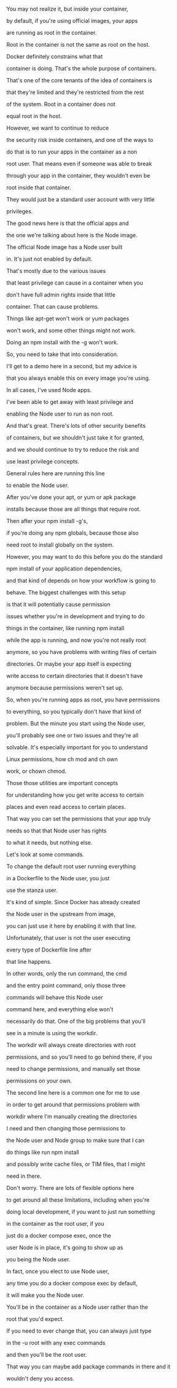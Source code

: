 You may not realize it, but inside your container,

by default, if you're using official images, your apps

are running as root in the container.

Root in the container is not the same as root on the host.

Docker definitely constrains what that

container is doing. That's the whole purpose of containers.

That's one of the core tenants of the idea of containers is

that they're limited and they're restricted from the rest

of the system. Root in a container does not

equal root in the host.

However, we want to continue to reduce

the security risk inside containers, and one of the ways to

do that is to run your apps in the container as a non

root user. That means even if someone was able to break

through your app in the container, they wouldn't even be

root inside that container.

They would just be a standard user account with very little

privileges.

The good news here is that the official apps and

the one we're talking about here is the Node image.

The official Node image has a Node user built

in. It's just not enabled by default.

That's mostly due to the various issues

that least privilege can cause in a container when you

don't have full admin rights inside that little

container. That can cause problems.

Things like apt-get won't work or yum packages

won't work, and some other things might not work.

Doing an npm install with the -g won't work.

So, you need to take that into consideration.

I'll get to a demo here in a second, but my advice is

that you always enable this on every image you're using.

In all cases, I've used Node apps.

I've been able to get away with least privilege and

enabling the Node user to run as non root.

And that's great. There's lots of other security benefits

of containers, but we shouldn't just take it for granted,

and we should continue to try to reduce the risk and

use least privilege concepts.

General rules here are running this line

to enable the Node user.

After you've done your apt, or yum or apk package

installs because those are all things that require root.

Then after your npm install -g's,

if you're doing any npm globals, because those also

need root to install globally on the system.

However, you may want to do this before you do the standard

npm install of your application dependencies,

and that kind of depends on how your workflow is going to

behave. The biggest challenges with this setup

is that it will potentially cause permission

issues whether you're in development and trying to do

things in the container, like running npm install

while the app is running, and now you're not really root

anymore, so you have problems with writing files of certain

directories. Or maybe your app itself is expecting

write access to certain directories that it doesn't have

anymore because permissions weren't set up.

So, when you're running apps as root, you have permissions

to everything, so you typically don't have that kind of

problem. But the minute you start using the Node user,

you'll probably see one or two issues and they're all

solvable. It's especially important for you to understand

Linux permissions, how ch mod and ch own

work, or chown chmod.

Those those utilities are important concepts

for understanding how you get write access to certain

places and even read access to certain places.

That way you can set the permissions that your app truly

needs so that that Node user has rights

to what it needs, but nothing else.

Let's look at some commands.

To change the default root user running everything

in a Dockerfile to the Node user, you just

use the stanza user.

It's kind of simple. Since Docker has already created

the Node user in the upstream from image,

you can just use it here by enabling it with that line.

Unfortunately, that user is not the user executing

every type of Dockerfile line after

that line happens.

In other words, only the run command, the cmd

and the entry point command, only those three

commands will behave this Node user

command here, and everything else won't

necessarily do that. One of the big problems that you'll

see in a minute is using the workdir.

The workdir will always create directories with root

permissions, and so you'll need to go behind there, if you

need to change permissions, and manually set those

permissions on your own.

The second line here is a common one for me to use

in order to get around that permissions problem with

workdir where I'm manually creating the directories

I need and then changing those permissions to

the Node user and Node group to make sure that I can

do things like run npm install

and possibly write cache files, or TIM files, that I might

need in there.

Don't worry. There are lots of flexible options here

to get around all these limitations, including when you're

doing local development, if you want to just run something

in the container as the root user, if you

just do a docker compose exec, once the

user Node is in place, it's going to show up as

you being the Node user.

In fact, once you elect to use Node user,

any time you do a docker compose exec by default,

it will make you the Node user.

You'll be in the container as a Node user rather than the

root that you'd expect.

If you need to ever change that, you can always just type

in the -u root with any exec commands

and then you'll be the root user.

That way you can maybe add package commands in there and it

wouldn't deny you access.


